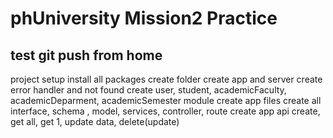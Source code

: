 # phUniversity Mission2 Practice

## test git push from home

project setup install all packages
create folder
create app and server
create error handler and not found
create user, student, academicFaculty, academicDeparment, academicSemester module
create app files
create all interface, schema , model, services, controller, route
create app api create, get all, get 1, update data, delete(update)

